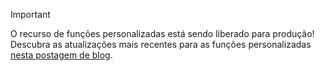 > [!IMPORTANT]
> O recurso de funções personalizadas está sendo liberado para produção! Descubra as atualizações mais recentes para as funções personalizadas [nesta postagem de blog](https://developer.microsoft.com/en-us/office/blogs/office-extensibility-build-2019/).

